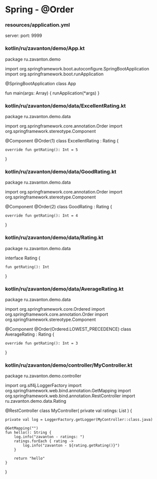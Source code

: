 # Spring - @Order



### resources/application.yml
server:
  port: 9999










### kotlin/ru/zavanton/demo/App.kt
package ru.zavanton.demo

import org.springframework.boot.autoconfigure.SpringBootApplication
import org.springframework.boot.runApplication

@SpringBootApplication
class App

fun main(args: Array<String>) {
    runApplication<App>(*args)
}










### kotlin/ru/zavanton/demo/data/ExcellentRating.kt
package ru.zavanton.demo.data

import org.springframework.core.annotation.Order
import org.springframework.stereotype.Component

@Component
@Order(1)
class ExcellentRating : Rating {

    override fun getRating(): Int = 5
}










### kotlin/ru/zavanton/demo/data/GoodRating.kt
package ru.zavanton.demo.data

import org.springframework.core.annotation.Order
import org.springframework.stereotype.Component

@Component
@Order(2)
class GoodRating : Rating {

    override fun getRating(): Int = 4
}










### kotlin/ru/zavanton/demo/data/Rating.kt
package ru.zavanton.demo.data

interface Rating {

    fun getRating(): Int
}











### kotlin/ru/zavanton/demo/data/AverageRating.kt
package ru.zavanton.demo.data

import org.springframework.core.Ordered
import org.springframework.core.annotation.Order
import org.springframework.stereotype.Component

@Component
@Order(Ordered.LOWEST_PRECEDENCE)
class AverageRating : Rating {

    override fun getRating(): Int = 3
}










### kotlin/ru/zavanton/demo/controller/MyController.kt
package ru.zavanton.demo.controller

import org.slf4j.LoggerFactory
import org.springframework.web.bind.annotation.GetMapping
import org.springframework.web.bind.annotation.RestController
import ru.zavanton.demo.data.Rating

@RestController
class MyController(
    private val ratings: List<Rating>
) {

    private val log = LoggerFactory.getLogger(MyController::class.java)

    @GetMapping("")
    fun hello(): String {
        log.info("zavanton - ratings: ")
        ratings.forEach { rating ->
            log.info("zavanton - ${rating.getRating()}")
        }

        return "hello"
    }
}
